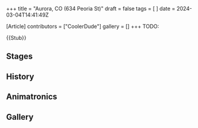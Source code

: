 +++
title = "Aurora, CO (634 Peoria St)"
draft = false
tags = [ ]
date = 2024-03-04T14:41:49Z

[Article]
contributors = ["CoolerDude"]
gallery = []
+++
TODO:

{{Stub}}

## Stages ##

## History ##

## Animatronics ##

## Gallery ##